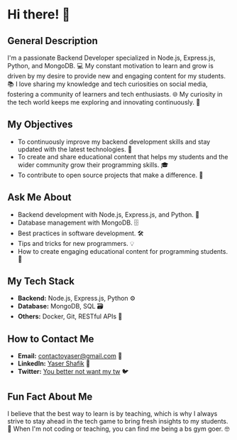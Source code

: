 # Hi there! 👋

## General Description
I'm a passionate Backend Developer specialized in Node.js, Express.js, Python, and MongoDB. 💻 My constant motivation to learn and grow is driven by my desire to provide new and engaging content for my students. 📚 I love sharing my knowledge and tech curiosities on social media, fostering a community of learners and tech enthusiasts. 🌐 My curiosity in the tech world keeps me exploring and innovating continuously. 🚀

## My Objectives
- To continuously improve my backend development skills and stay updated with the latest technologies. 🔄
- To create and share educational content that helps my students and the wider community grow their programming skills. 🎓
- To contribute to open source projects that make a difference. 🌟

## Ask Me About
- Backend development with Node.js, Express.js, and Python. 🐍
- Database management with MongoDB. 🗄️
- Best practices in software development. 🛠️
- Tips and tricks for new programmers. 💡
- How to create engaging educational content for programming students. 🎥

## My Tech Stack
- **Backend:** Node.js, Express.js, Python ⚙️
- **Database:** MongoDB, SQL 🗃️
- **Others:** Docker, Git, RESTful APIs 🧰

## How to Contact Me
- **Email:** [contactoyaser@gmail.com](mailto:contactoyaser@gmail.com) 📧
- **LinkedIn:** [Yaser Shafik](https://www.linkedin.com/in/yaser-shafik/) 🔗
- **Twitter:** [You better not want my tw](https://twitter.com/your-handle) 🐦

## Fun Fact About Me
I believe that the best way to learn is by teaching, which is why I always strive to stay ahead in the tech game to bring fresh insights to my students. 🎉 When I'm not coding or teaching, you can find me being a bs gym goer. 🤓
